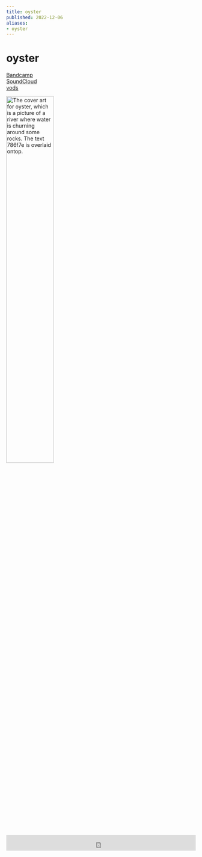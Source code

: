 ```yaml
---
title: oyster
published: 2022-12-06
aliases:
- oyster
---
```


# oyster

<div class="flex">
<div><i class="ri-store-2-fill"></i> <a href="https://music.exodrifter.space/track/oyster">Bandcamp</a></div>
<div><i class="ri-soundcloud-fill"></i> <a href="https://soundcloud.com/exodrifter/oyster">SoundCloud</a></div>
<div><i class="ri-video-fill"></i> <a href="https://vods.exodrifter.space/tag/song-oyster">vods</a></div>
</div>

<img src="oyster.png" alt="The cover art for oyster, which is a picture of a river where water is churning around some rocks. The text 786f7e is overlaid ontop." width="50%"></img>

<iframe style="border: 0; width: 100%; max-width: 700px; height: 42px;" src="https://bandcamp.com/EmbeddedPlayer/album=477085509/size=small/bgcol=333333/linkcol=0f91ff/track=638554513/transparent=true/" seamless><a href="https://music.exodrifter.space/album/lonely-metro">lonely metro by exodrifter</a></iframe>
